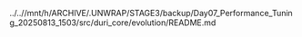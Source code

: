 ../..//mnt/h/ARCHIVE/.UNWRAP/STAGE3/backup/Day07_Performance_Tuning_20250813_1503/src/duri_core/evolution/README.md